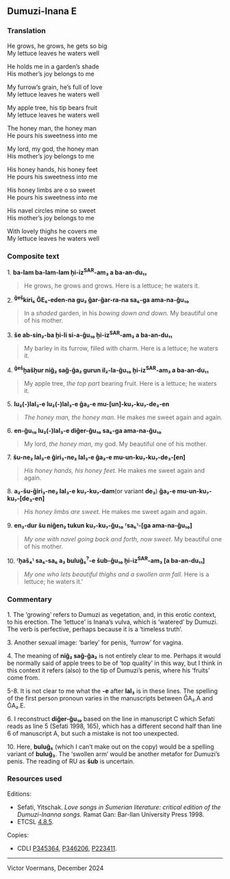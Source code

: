 ## Dumuzi-Inana E

### Translation

He grows, he grows, he gets so big  
My lettuce leaves he waters well

He holds me in a garden’s shade  
His mother’s joy belongs to me

My furrow’s grain, he’s full of love  
My lettuce leaves he waters well

My apple tree, his tip bears fruit  
My lettuce leaves he waters well

The honey man, the honey man  
He pours his sweetness into me

My lord, my god, the honey man  
His mother’s joy belongs to me

His honey hands, his honey feet  
He pours his sweetness into me

His honey limbs are o so sweet  
He pours his sweetness into me

His navel circles mine so sweet  
His mother’s joy belongs to me

With lovely thighs he covers me  
My lettuce leaves he waters well

### Composite text

1\. **ba-lam ba-lam-lam ḫi-iz<sup>SAR</sup>-am₃ a ba-an-du₁₁**
> He grows, he grows and grows. Here is a lettuce; he waters it.

2\. **<sup>ĝeš</sup>kiri₆ ĜE₆-eden-na gu₂ ĝar-ĝar-ra-na sa₆-ga ama-na-ĝu₁₀**
> In a _shaded_ garden, in his _bowing down and down._ My beautiful one of his mother.

3\. **še ab-sin₂-ba ḫi-li si-a-ĝu₁₀ ḫi-iz<sup>SAR</sup>-am₃ a ba-an-du₁₁**
> My barley in its furrow, filled with charm. Here is a lettuce; he waters it.

4\. **<sup>ĝeš</sup>ḫašḫur niĝ₂ saĝ-ĝa₂ gurun il₂-la-ĝu₁₀ ḫi-iz<sup>SAR</sup>-am₃ a ba-an-du₁₁**
> My apple tree, _the top part_ bearing fruit. Here is a lettuce; he waters it.

5\. **lu₂(-)lal₃-e lu₂(-)lal₃-e ĝa₂-e mu-[un]-ku₇-ku₇-de₃-en**
> _The honey man, the honey man._ He makes me sweet again and again.

6\. **en-ĝu₁₀ lu₂(-)lal₃-e diĝer-ĝu₁₀ sa₆-ga ama-na-ĝu₁₀**
> My lord, _the honey man,_ my god. My beautiful one of his mother.

7\. **šu-ne₂ lal₃-e ĝiri₃-ne₂ lal₃-e ĝa₂-e mu-un-ku₇-ku₇-de₃-[en]**
> _His honey hands, his honey feet._ He makes me sweet again and again.

8\. **a₂-šu-ĝiri₃-ne₂ lal₃-e ku₇-ku₇-dam**(or variant **de₃**) **ĝa₂-e mu-un-ku₇-ku₇-[de₃-en]**
> _His honey limbs are sweet._ He makes me sweet again and again.

9\. **en₃-dur šu niĝen₂ tukun ku₇-ku₇-ĝu₁₀ ⸢sa₆⸣-[ga ama-na-ĝu₁₀]**
> _My one with navel going back and forth, now sweet_. My beautiful one of his mother.

10\. **⸢ḫaš₄⸣ sa₆-sa₆ a₂ buluĝ₅<sup>?</sup>-e šub-ĝu₁₀ ḫi-iz<sup>SAR</sup>-am₃ [a ba-an-du₁₁]**
> _My one who lets beautiful thighs and a swollen arm fall._ Here is a lettuce; he waters it.’

### Commentary

1\. The ‘growing’ refers to Dumuzi as vegetation, and, in this erotic context, to his erection. The ‘lettuce’ is Inana’s vulva, which is ‘watered’ by Dumuzi. The verb is perfective, perhaps because it is a ‘timeless truth’.  

3\. Another sexual image: ‘barley’ for penis, ‘furrow’ for vagina.

4\. The meaning of **niĝ₂ saĝ-ĝa₂** is not entirely clear to me. Perhaps it would be normally said of apple trees to be of ‘top quality’ in this way, but I think in this context it refers (also) to the tip of Dumuzi’s penis, where his ‘fruits’ come from.

5-8. It is not clear to me what the **-e** after **lal₃** is in these lines. The spelling of the first person pronoun varies in the manuscripts between ĜA₂.A and ĜA₂.E.

6\. I reconstruct **diĝer-ĝu₁₀** based on the line in manuscript C which Sefati reads as line 5 (Sefati 1998, 165), which has a different second half than line 6 of manuscript A, but such a mistake is not too unexpected.

10\. Here, **buluĝ₅** (which I can’t make out on the copy) would be a spelling variant of **buluĝ₃**. The ‘swollen arm’ would be another metafor for Dumuzi’s penis. The reading of RU as **šub** is uncertain.

### Resources used

Editions:

- Sefati, Yitschak. _Love songs in Sumerian literature: critical edition of the Dumuzi-Inanna songs._ Ramat Gan: Bar-Ilan University Press 1998.
- ETCSL [4.8.5](https://etcsl.orinst.ox.ac.uk/cgi-bin/etcsl.cgi?text=c.4.08.05&display=Crit&charenc=gcirc#).

Copies:

- CDLI [P345364](https://cdli.mpiwg-berlin.mpg.de/artifacts/345364), [P346206](https://cdli.mpiwg-berlin.mpg.de/artifacts/346206), [P223411](https://cdli.mpiwg-berlin.mpg.de/artifacts/223411).

----

Victor Voermans, December 2024
